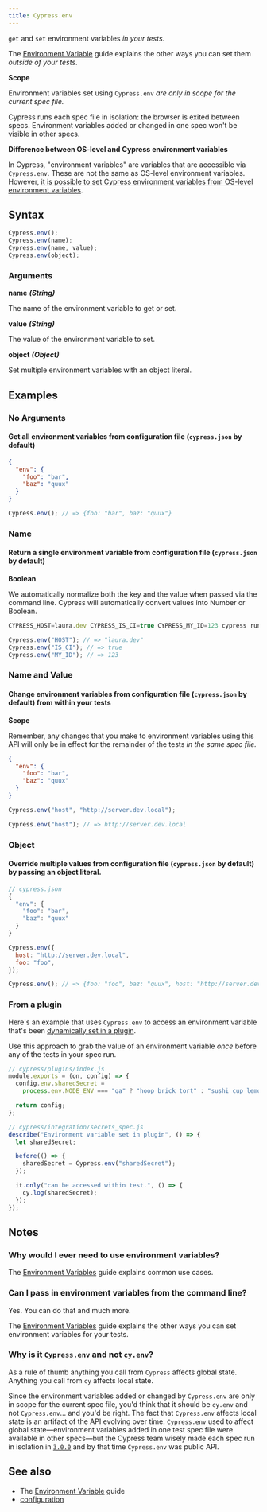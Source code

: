 ```yaml
---
title: Cypress.env
---
```


`get` and `set` environment variables _in your tests_.

<Alert type="info">

The [Environment Variable](/guides/guides/environment-variables) guide explains the other ways you can set them _outside of your tests_.

</Alert>

<Alert type="warning">

<strong class="alert-header">Scope</strong>

Environment variables set using `Cypress.env` _are only in scope for the current spec file._

Cypress runs each spec file in isolation: the browser is exited between specs. Environment variables added or changed in one spec won't be visible in other specs.

</Alert>

<Alert type="warning">

<strong class="alert-header">Difference between OS-level and Cypress environment variables</strong>

In Cypress, "environment variables" are variables that are accessible via `Cypress.env`. These are not the same as OS-level environment variables. However, [it is possible to set Cypress environment variables from OS-level environment variables](/guides/guides/environment-variables.html#Option-3-CYPRESS).

</Alert>

## Syntax

```javascript
Cypress.env();
Cypress.env(name);
Cypress.env(name, value);
Cypress.env(object);
```

### Arguments

**<Icon name="angle-right"></Icon> name** **_(String)_**

The name of the environment variable to get or set.

**<Icon name="angle-right"></Icon> value** **_(String)_**

The value of the environment variable to set.

**<Icon name="angle-right"></Icon> object** **_(Object)_**

Set multiple environment variables with an object literal.

## Examples

### No Arguments

#### Get all environment variables from configuration file (`cypress.json` by default)

```json
{
  "env": {
    "foo": "bar",
    "baz": "quux"
  }
}
```

```javascript
Cypress.env(); // => {foo: "bar", baz: "quux"}
```

### Name

#### Return a single environment variable from configuration file (`cypress.json` by default)

<Alert type="warning">

<strong class="alert-header">Boolean</strong>

We automatically normalize both the key and the value when passed via the command line. Cypress will automatically convert values into Number or Boolean.

</Alert>

```javascript
CYPRESS_HOST=laura.dev CYPRESS_IS_CI=true CYPRESS_MY_ID=123 cypress run
```

```javascript
Cypress.env("HOST"); // => "laura.dev"
Cypress.env("IS_CI"); // => true
Cypress.env("MY_ID"); // => 123
```

### Name and Value

#### Change environment variables from configuration file (`cypress.json` by default) from within your tests

<Alert type="warning">

<strong class="alert-header">Scope</strong>

Remember, any changes that you make to environment variables using this API will only be in effect for the remainder of the tests _in the same spec file._

</Alert>

```json
{
  "env": {
    "foo": "bar",
    "baz": "quux"
  }
}
```

```javascript
Cypress.env("host", "http://server.dev.local");

Cypress.env("host"); // => http://server.dev.local
```

### Object

#### Override multiple values from configuration file (`cypress.json` by default) by passing an object literal.

```javascript
// cypress.json
{
  "env": {
    "foo": "bar",
    "baz": "quux"
  }
}
```

```javascript
Cypress.env({
  host: "http://server.dev.local",
  foo: "foo",
});

Cypress.env(); // => {foo: "foo", baz: "quux", host: "http://server.dev.local"}
```

### From a plugin

Here's an example that uses `Cypress.env` to access an environment variable that's been [dynamically set in a plugin](/guides/guides/environment-variables#Option-5-Plugins).

Use this approach to grab the value of an environment variable _once_ before any of the tests in your spec run.

```js
// cypress/plugins/index.js
module.exports = (on, config) => {
  config.env.sharedSecret =
    process.env.NODE_ENV === "qa" ? "hoop brick tort" : "sushi cup lemon";

  return config;
};
```

```js
// cypress/integration/secrets_spec.js
describe("Environment variable set in plugin", () => {
  let sharedSecret;

  before(() => {
    sharedSecret = Cypress.env("sharedSecret");
  });

  it.only("can be accessed within test.", () => {
    cy.log(sharedSecret);
  });
});
```

## Notes

### Why would I ever need to use environment variables?

The [Environment Variables](/guides/guides/environment-variables) guide explains common use cases.

### Can I pass in environment variables from the command line?

Yes. You can do that and much more.

The [Environment Variables](/guides/guides/environment-variables) guide explains the other ways you can set environment variables for your tests.

### Why is it `Cypress.env` and not `cy.env`?

As a rule of thumb anything you call from `Cypress` affects global state. Anything you call from `cy` affects local state.

Since the environment variables added or changed by `Cypress.env` are only in scope for the current spec file, you'd think that it should be `cy.env` and not `Cypress.env`&hellip; and you'd be right. The fact that `Cypress.env` affects local state is an artifact of the API evolving over time: `Cypress.env` used to affect global state&mdash;environment variables added in one test spec file were available in other specs&mdash;but the Cypress team wisely made each spec run in isolation in [`3.0.0`](/guides/references/changelog#3-0-0) and by that time `Cypress.env` was public API.

## See also

- The [Environment Variable](/guides/guides/environment-variables) guide
- [configuration](/guides/references/configuration)

